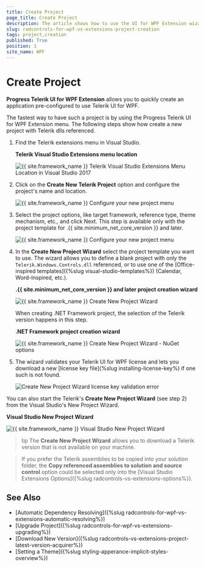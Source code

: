 ```yaml
---
title: Create Project
page_title: Create Project
description: The article shows how to use the UI for WPF Extension wizard to create a new project.
slug: radcontrols-for-wpf-vs-extensions-project-creation
tags: project,creation
published: True
position: 1
site_name: WPF
---
```


# Create Project

__Progress Telerik UI for WPF Extension__ allows you to quickly create an application pre-configured to use Telerik UI for WPF. 

The fastest way to have such a project is by using the Progress Telerik UI for WPF Extension menu. The following steps show how create a new project with Telerik dlls referenced.

1. Find the Telerik extensions menu in Visual Studio.

	__Telerik Visual Studio Extensions menu location__  
	
	![{{ site.framework_name }} Telerik Visual Studio Extensions Menu Location in Visual Studio 2017](images/radcontrols-for-wpf-vs-extensions-project-creation-0.png)  		
	
2. Click on the __Create New Telerik Project__ option and configure the project's name and location. 
	
	![{{ site.framework_name }} Configure your new project menu](images/radcontrols-for-wpf-vs-extensions-project-creation-1.png)
	
3. Select the project options, like target framework, reference type, theme mechanism, etc., and click Next. This step is available only with the project template for .{{ site.minimum_net_core_version }} and later. 
	
	![{{ site.framework_name }} Configure your new project menu](images/radcontrols-for-wpf-vs-extensions-project-creation-2.png)
	
4. In the __Create New Project Wizard__ select the project template you want to use. The wizard allows you to define a blank project with only the `Telerik.Windows.Controls.dll` referenced, or to use one of the [Office-inspired templates]({%slug visual-studio-templates%}) (Calendar, Word-Inspired, etc.). 
	
	__.{{ site.minimum_net_core_version }} and later project creation wizard__  
	
	![{{ site.framework_name }} Create New Project Wizard](images/radcontrols-for-wpf-vs-extensions-project-creation-3.png)
	
	When creating .NET Framework project, the selection of the Telerik version happens in this step.

	__.NET Framework project creation wizard__  
	
	![{{ site.framework_name }} Create New Project Wizard - NuGet options](images/radcontrols-for-wpf-vs-extensions-project-creation-4.png)

5. The wizard validates your Telerik UI for WPF license and lets you download a new [license key file](%slug installing-license-key%) if one such is not found.

	![Create New Project Wizard license key validation error](images/radcontrols-for-wpf-vs-extensions-project-creation-6.png)

You can also start the Telerik's __Create New Project Wizard__ (see step 2) from the Visual Studio's New Project Wizard.

__Visual Studio New Project Wizard__  

![{{ site.framework_name }} Visual Studio New Project Wizard](images/radcontrols-for-wpf-vs-extensions-project-creation-5.png)

>tip The __Create New Project Wizard__ allows you to download a Telerik version that is not available on your machine.

> If you prefer the Telerik assemblies to be copied into your solution folder, the **Copy referenced assemblies to solution and source control** option could be selected only into the [Visual Studio Extensions Options]({%slug radcontrols-vs-extensions-options%}).

## See Also
 * [Automatic Dependency Resolving]({%slug radcontrols-for-wpf-vs-extensions-automatic-resolving%})
 * [Upgrade Project]({%slug radcontrols-for-wpf-vs-extensions-upgrading%})
 * [Download New Version]({%slug radcontrols-vs-extensions-project-latest-version-acquirer%})
 * [Setting a Theme]({%slug styling-apperance-implicit-styles-overview%})

